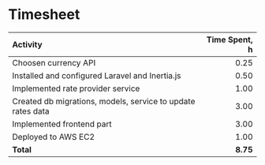 # Timesheet

| Activity                                                    | Time Spent, h |
|:------------------------------------------------------------|--------------:|
| Choosen currency API                                        |          0.25 |
| Installed and configured Laravel and Inertia.js             |          0.50 |
| Implemented rate provider service                           |          1.00 |
| Created db migrations, models, service to update rates data |          3.00 |
| Implemented frontend part                                   |          3.00 |
| Deployed to AWS EC2                                         |          1.00 |
| __Total__                                                   |      __8.75__ |
